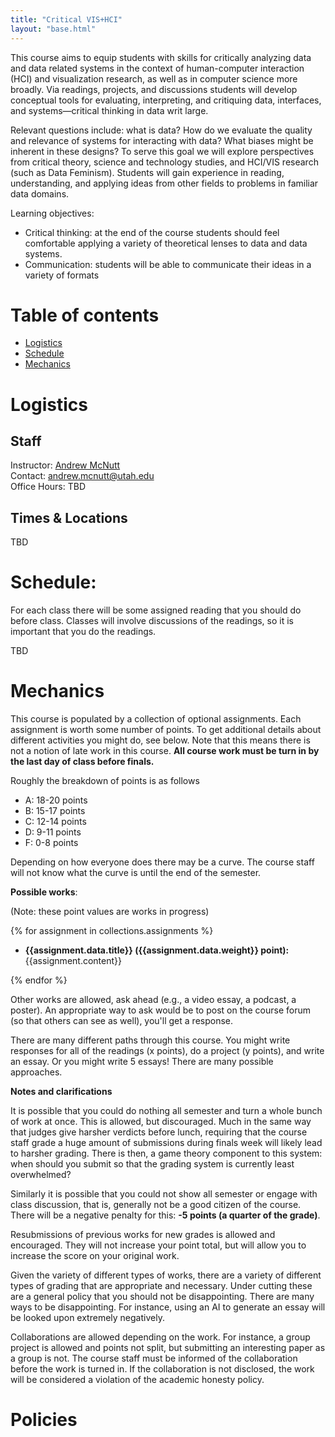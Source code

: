 ```yaml
---
title: "Critical VIS+HCI"
layout: "base.html"
---
```


This course aims to equip students with skills for critically analyzing data and data related systems in the context of human-computer interaction (HCI) and visualization research, as well as in computer science more broadly. Via readings, projects, and discussions students will develop conceptual tools for evaluating, interpreting, and critiquing data, interfaces, and systems—critical thinking in data writ large.

Relevant questions include: what is data? How do we evaluate the quality and relevance of systems for interacting with data? What biases might be inherent in these designs? To serve this goal we will explore perspectives from critical theory, science and technology studies, and HCI/VIS research (such as Data Feminism). Students will gain experience in reading, understanding, and applying ideas from other fields to problems in familiar data domains.

Learning objectives:

- Critical thinking: at the end of the course students should feel comfortable applying a variety of theoretical lenses to data and data systems.
- Communication: students will be able to communicate their ideas in a variety of formats

# Table of contents

- [Logistics](#Logistics)
- [Schedule](#Schedule)
- [Mechanics](#Mechanics)

# Logistics

## Staff

Instructor: [Andrew McNutt](https://www.mcnutt.in/)  
Contact: andrew.mcnutt@utah.edu  
Office Hours: TBD

## Times & Locations

TBD

# Schedule:

For each class there will be some assigned reading that you should do before class. Classes will involve discussions of the readings, so it is important that you do the readings.

TBD

# Mechanics

This course is populated by a collection of optional assignments. Each assignment is worth some number of points. To get additional details about different activities you might do, see below. Note that this means there is not a notion of late work in this course. **All course work must be turn in by the last day of class before finals.**

Roughly the breakdown of points is as follows

- A: 18-20 points
- B: 15-17 points
- C: 12-14 points
- D: 9-11 points
- F: 0-8 points

Depending on how everyone does there may be a curve. The course staff will not know what the curve is until the end of the semester.

**Possible works**:

(Note: these point values are works in progress)

{% for assignment in collections.assignments %}

- **{{assignment.data.title}} ({{assignment.data.weight}} point):**{{assignment.content}}

{% endfor %}

Other works are allowed, ask ahead (e.g., a video essay, a podcast, a poster). An appropriate way to ask would be to post on the course forum (so that others can see as well), you'll get a response.

There are many different paths through this course. You might write responses for all of the readings (x points), do a project (y points), and write an essay. Or you might write 5 essays! There are many possible approaches.

**Notes and clarifications**

It is possible that you could do nothing all semester and turn a whole bunch of work at once. This is allowed, but discouraged. Much in the same way that judges give harsher verdicts before lunch, requiring that the course staff grade a huge amount of submissions during finals week will likely lead to harsher grading. There is then, a game theory component to this system: when should you submit so that the grading system is currently least overwhelmed?

Similarly it is possible that you could not show all semester or engage with class discussion, that is, generally not be a good citizen of the course. There will be a negative penalty for this: **-5 points (a quarter of the grade)**.

Resubmissions of previous works for new grades is allowed and encouraged. They will not increase your point total, but will allow you to increase the score on your original work.

Given the variety of different types of works, there are a variety of different types of grading that are appropriate and necessary. Under cutting these are a general policy that you should not be disappointing. There are many ways to be disappointing. For instance, using an AI to generate an essay will be looked upon extremely negatively.

Collaborations are allowed depending on the work. For instance, a group project is allowed and points not split, but submitting an interesting paper as a group is not. The course staff must be informed of the collaboration before the work is turned in. If the collaboration is not disclosed, the work will be considered a violation of the academic honesty policy.

# Policies
